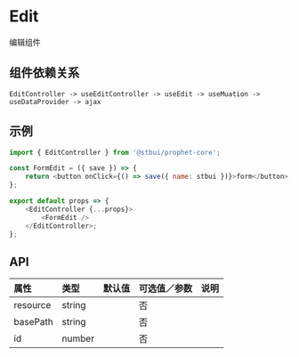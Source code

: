 # Edit

编辑组件

## 组件依赖关系

```
EditController -> useEditController -> useEdit -> useMuation -> useDataProvider -> ajax
```

## 示例

```js
import { EditController } from '@stbui/prophet-core';

const FormEdit = ({ save }) => {
    return <button onClick={() => save({ name: stbui })}>form</button>;
};

export default props => {
    <EditController {...props}>
        <FormEdit />
    </EditController>;
};
```

## API

| 属性     | 类型   | 默认值 | 可选值／参数 | 说明 |
| :------- | :----- | :----- | :----------- | :--- |
| resource | string |        | 否           |      |
| basePath | string |        | 否           |      |
| id       | number |        | 否           |      |
